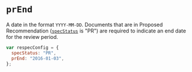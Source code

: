 # `prEnd`

A date in the format `YYYY-MM-DD`. Documents that are in Proposed Recommendation ([`specStatus`](specStatus) is "PR") are required to indicate an end date for the review period.


```js "example": "Set Last Call review end date to January 3, 2016."
var respecConfig = {
  specStatus: "PR",
  prEnd: "2016-01-03",
};
```
